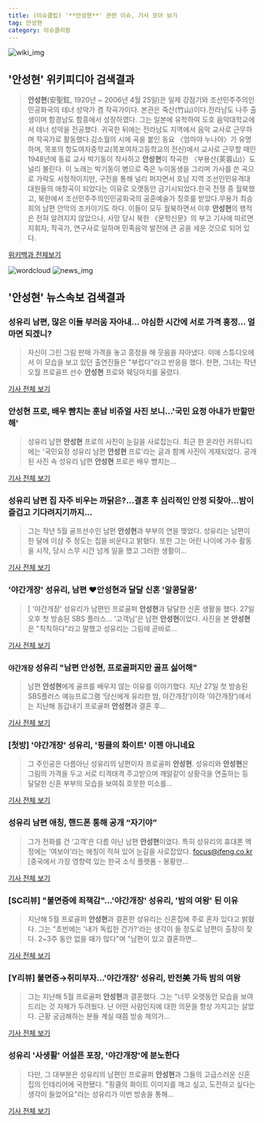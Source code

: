 ```yaml
---
title: (이슈클립) '**안성현**' 관련 이슈, 기사 모아 보기
tag: 안성현
category: 이슈클리핑
---
```

![wiki_img](https://user-images.githubusercontent.com/42597476/44503234-41136a80-a6d0-11e8-9071-6fc6418eafe4.png)
## **'**안성현**'** 위키피디아 검색결과
>**안성현**(安聖鉉, 1920년 ~ 2006년 4월 25일)은 일제 강점기와 조선민주주의인민공화국의 테너 성악가 겸 작곡가이다. 본관은 죽산(竹山)이다.전라남도 나주 출생이며 함경남도 함흥에서 성장하였다. 그는 일본에 유학하여 도호 음악대학교에서 테너 성악을 전공했다. 귀국한 뒤에는 전라남도 지역에서 음악 교사로 근무하며 작곡가로 활동했다.김소월의 시에 곡을 붙인 동요 〈엄마야 누나야〉가 유명하며, 목포의 항도여자중학교(목포여자고등학교의 전신)에서 교사로 근무할 때인 1948년에 동료 교사 박기동이 작사하고 **안성현**이 작곡한 〈부용산(芙蓉山)〉도 널리 불린다. 이 노래는 박기동이 병으로 죽은 누이동생을 그리며 가사를 쓴 곡으로 가락도 서정적이지만, 구전을 통해 널리 퍼지면서 호남 지역 조선인민유격대 대원들의 애창곡이 되었다는 이유로 오랫동안 금기시되었다.한국 전쟁 중 월북했고, 북한에서 조선민주주의인민공화국의 공훈예술가 칭호를 받았다.무용가 최승희의 남편 안막의 조카이기도 하다. 이들이 모두 월북하면서 이후 **안성현**의 행적은 전혀 알려지지 않았으나, 사망 당시 북한 《문학신문》의 부고 기사에 따르면 지휘자, 작곡가, 연구사로 일하며 민족음악 발전에 큰 공을 세운 것으로 되어 있다.

<a href="https://ko.wikipedia.org/wiki/안성현" target="_blank">위키백과 전체보기</a>

![wordcloud](https://s3.ap-northeast-2.amazonaws.com/lyrics101-wordcloud/2018-08-28-1535430838.png)
![news_img](https://user-images.githubusercontent.com/42597476/44507050-1206f400-a6e4-11e8-8d98-7ffbfebb353f.png)
## **'**안성현**'** 뉴스속보 검색결과
### 성유리 남편, 많은 이들 부러움 자아내... 야심한 시간에 서로 가격 흥정... 얼마면 되겠니? 

>자신이 그린 그림 판매 가격을 놓고 흥정을 해 웃음을 자아냈다. 이에 스튜디오에서 이 모습을 보고 있던 출연진들은 "부럽다"라고 반응을 했다. 한편, 그녀는 작년 오월 프로골프 선수 **안성현** 프로와 웨딩마치를 울렸다.  

<a href="http://www.ksilbo.co.kr/news/articleView.html?idxno=655598" target="_blank">기사 전체 보기</a>

### **안성현** 프로, 배우 뺨치는 훈남 비쥬얼 사진 보니...'국민 요정 아내가 반할만해'

>성유리 남편 **안성현** 프로의 사진이 눈길을 사로잡는다. 최근 한 온라인 커뮤니티에는 '국민요정 성유리 남편 **안성현** 프로'라는 글과 함께 사진이 게재되었다. 공개된 사진 속 성유리 남편 **안성현** 프로은 배우 뺨치는...

<a href="http://www.joongdo.co.kr/main/view.php?key=20180828001251339" target="_blank">기사 전체 보기</a>

### 성유리 남편 집 자주 비우는 까닭은?...결혼 후 심리적인 안정 되찾아...밤이 즐겁고 기다려지기까지...

>그는 작년 5월 골프선수인 남편 **안성현**과 부부의 연을 맺었다.   성유리는 남편이 한 달에 이삼 주 정도는 집을 비운다고 밝혔다. 또한 그는 어린 나이에 가수 활동을 시작, 당시 스무 시간 넘게 일을 했고 그러한 생활이...

<a href="http://www.golfkor.com/news/articleView.html?idxno=5556" target="_blank">기사 전체 보기</a>

### '야간개장' 성유리, 남편 ♥**안성현**과 달달 신혼 '알콩달콩'

>[ '야간개장' 성유리가 남편인 프로골퍼 **안성현**과 달달한 신혼 생활을 했다. 27일 오후 첫 방송된 SBS 플러스... '고객님'은 남편 **안성현**이었다. 사진을 본 **안성현**은 "칙칙하다"라고 말했고 성유리는 그림에 곧바로...

<a href="http://www.mydaily.co.kr/new_yk/html/read.php?newsid=201808272052944319&ext=na" target="_blank">기사 전체 보기</a>

### `야간개장` 성유리 "남편 **안성현**, 프로골퍼지만 골프 싫어해"

>남편 **안성현**에게 골프를 배우지 않는 이유를 이야기했다. 지난 27일 첫 방송된 SBS플러스 예능프로그램 ‘당신에게 유리한 밤, 야간개장’(이하 ’야간개장’)에서는 지난해 동갑내기 프로골퍼 **안성현**과 결혼 후...

<a href="http://star.mk.co.kr/new/view.php?mc=ST&year=2018&no=539435" target="_blank">기사 전체 보기</a>

### [첫방] '야간개장' 성유리, '핑클의 화이트' 이젠 아니네요

>그 주인공은 다름아닌 성유리의 남편이자 프로골퍼 **안성현**. 성유리와 **안성현**은 그림의 가격을 두고 서로 티격태격 주고받으며 깨알같이 상황극을 연출하는 등 달달한 신혼 부부의 모습을 보여줘 흐뭇한 미소를...

<a href="http://www.xportsnews.com/?ac=article_view&entry_id=1012634" target="_blank">기사 전체 보기</a>

### 성유리 남편 애칭, 핸드폰 통해 공개 “자기야”

>그가 전화를 건 ‘고객’은 다름 아닌 남편 **안성현**이었다. 특히 성유리의 휴대폰 액정에는 ‘여보야’라는 애칭이 적혀 있어 눈길을 사로잡았다. focus@ifeng.co.kr [중국에서 가장 영향력 있는 한국 소식 플랫폼 - 봉황만...

<a href="http://chinafocus.co.kr/view.php?no=24098" target="_blank">기사 전체 보기</a>

### [SC리뷰] "불면증에 죄책감"…'야간개장' 성유리, '밤의 여왕' 된 이유

>지난해 5월 프로골퍼 **안성현**과 결혼한 성유리는 신혼집에 주로 혼자 있다고 밝혔다. 그는 "초반에는 '내가 독립한 건가?'라는 생각이 들 정도로 남편이 출장이 잦다. 2~3주 동안 없을 때가 많다"며 "남편이 있고 결혼하면...

<a href="http://sports.chosun.com/news/ntype.htm?id=201808290100253490019393&servicedate=20180828" target="_blank">기사 전체 보기</a>

### [Y리뷰] 불면증→취미부자...'야간개장' 성유리, 반전美 가득 밤의 여왕

>그는 지난해 5월 프로골퍼 **안성현**과 결혼했다. 그는 "너무 오랫동안 모습을 보여드리는 것 자체가 두려웠다. 난 어떤 사람인지에 대한 의문을 항상 가지고는 살았다. 근황 궁금해하는 분들 계실 때쯤 방송 제의가...

<a href="http://www.ytn.co.kr/_sn/0117_201808281000527570" target="_blank">기사 전체 보기</a>

### 성유리 '사생활' 어설픈 포장, '야간개장'에 분노한다

>다만, 그 대부분은 성유리의 남편인 프로골퍼 **안성현**과 그들의 고급스러운 신혼집의 인테리어에 국한됐다. "핑클의 화이트 이미지를 깨고 싶고, 도전하고 싶다는 생각이 들었어요"라는 성유리가 이번 방송을 통해...

<a href="http://www.ohmynews.com/NWS_Web/View/at_pg.aspx?CNTN_CD=A0002467073&CMPT_CD=P0010&utm_source=naver&utm_medium=newsearch&utm_campaign=naver_news" target="_blank">기사 전체 보기</a>


